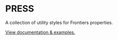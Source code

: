 # PRESS

A collection of utility styles for Frontiers properties.

[View documentation & examples.](https://www.notion.so/gracetogo/Press-Global-Documentation-ed60adb1d62e47cab5062254191c1d12)
